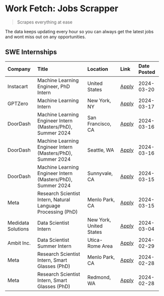 # Work Fetch: Jobs Scrapper
> Scrapes everything at ease

The data keeps updating every hour so you can always get the latest jobs and wont miss out on any opportunities.

## SWE Internships
<!--START_SECTION:workfetch-->
| Company            | Title                                                        | Location                | Link                                                                                                                                                                                                                                                                         | Date Posted   |
|:-------------------|:-------------------------------------------------------------|:------------------------|:-----------------------------------------------------------------------------------------------------------------------------------------------------------------------------------------------------------------------------------------------------------------------------|:--------------|
| Instacart          | Machine Learning Engineer, PhD Intern                        | United States           | [Apply](https://www.linkedin.com/jobs/view/machine-learning-engineer-phd-intern-at-instacart-3815634369?position=5&pageNum=0&refId=xwX%2Bp2rOumpSd%2F7zb8yUhw%3D%3D&trackingId=3Fk4g6BVcFNAjnu%2B6wROXA%3D%3D&trk=public_jobs_jserp-result_search-card)                      | 2024-03-20    |
| GPTZero            | Machine Learning Intern                                      | New York, NY            | [Apply](https://www.linkedin.com/jobs/view/machine-learning-intern-at-gptzero-3860723963?position=9&pageNum=0&refId=xwX%2Bp2rOumpSd%2F7zb8yUhw%3D%3D&trackingId=Jy48GBXOgXZNP4eVcvTzrw%3D%3D&trk=public_jobs_jserp-result_search-card)                                       | 2024-03-17    |
| DoorDash           | Machine Learning Engineer Intern (Masters/PhD), Summer 2024  | San Francisco, CA       | [Apply](https://www.linkedin.com/jobs/view/machine-learning-engineer-intern-masters-phd-summer-2024-at-doordash-3736457737?position=3&pageNum=0&refId=xwX%2Bp2rOumpSd%2F7zb8yUhw%3D%3D&trackingId=UvTSfcGul%2BiUT%2FQuetptFQ%3D%3D&trk=public_jobs_jserp-result_search-card) | 2024-03-16    |
| DoorDash           | Machine Learning Engineer Intern (Masters/PhD), Summer 2024  | Seattle, WA             | [Apply](https://www.linkedin.com/jobs/view/machine-learning-engineer-intern-masters-phd-summer-2024-at-doordash-3736455966?position=4&pageNum=0&refId=xwX%2Bp2rOumpSd%2F7zb8yUhw%3D%3D&trackingId=tA9wk4cV%2FsvVG1ya0FF1qQ%3D%3D&trk=public_jobs_jserp-result_search-card)   | 2024-03-16    |
| DoorDash           | Machine Learning Engineer Intern (Masters/PhD), Summer 2024  | Sunnyvale, CA           | [Apply](https://www.linkedin.com/jobs/view/machine-learning-engineer-intern-masters-phd-summer-2024-at-doordash-3736454973?position=2&pageNum=0&refId=xwX%2Bp2rOumpSd%2F7zb8yUhw%3D%3D&trackingId=80oSf3QQ9EghVS8IoN5LnA%3D%3D&trk=public_jobs_jserp-result_search-card)     | 2024-03-15    |
| Meta               | Research Scientist Intern, Natural Language Processing (PhD) | Menlo Park, CA          | [Apply](https://www.linkedin.com/jobs/view/research-scientist-intern-natural-language-processing-phd-at-meta-3858718375?position=12&pageNum=0&refId=xwX%2Bp2rOumpSd%2F7zb8yUhw%3D%3D&trackingId=Fi6Tgowv4wOg5SgvFCsFzg%3D%3D&trk=public_jobs_jserp-result_search-card)       | 2024-03-15    |
| Medidata Solutions | Data Scientist Intern                                        | New York, United States | [Apply](https://www.linkedin.com/jobs/view/data-scientist-intern-at-medidata-solutions-3810253704?position=10&pageNum=0&refId=xwX%2Bp2rOumpSd%2F7zb8yUhw%3D%3D&trackingId=Du5mCCP0RYClZBkRuCMZbA%3D%3D&trk=public_jobs_jserp-result_search-card)                             | 2024-03-04    |
| Ambit Inc.         | Data Scientist Summer Intern                                 | Utica-Rome Area         | [Apply](https://www.linkedin.com/jobs/view/data-scientist-summer-intern-at-ambit-inc-3843121918?position=11&pageNum=0&refId=xwX%2Bp2rOumpSd%2F7zb8yUhw%3D%3D&trackingId=e7TcnhKBYiBgBE71VBbrQw%3D%3D&trk=public_jobs_jserp-result_search-card)                               | 2024-02-29    |
| Meta               | Research Scientist Intern, Smart Glasses (PhD)               | Menlo Park, CA          | [Apply](https://www.linkedin.com/jobs/view/research-scientist-intern-smart-glasses-phd-at-meta-3811308332?position=13&pageNum=0&refId=xwX%2Bp2rOumpSd%2F7zb8yUhw%3D%3D&trackingId=xgVuZNZM62VgBM7d2ewSMw%3D%3D&trk=public_jobs_jserp-result_search-card)                     | 2024-02-28    |
| Meta               | Research Scientist Intern, Smart Glasses (PhD)               | Redmond, WA             | [Apply](https://www.linkedin.com/jobs/view/research-scientist-intern-smart-glasses-phd-at-meta-3811304794?position=14&pageNum=0&refId=xwX%2Bp2rOumpSd%2F7zb8yUhw%3D%3D&trackingId=IxQfby%2Fhbcl7BlnydmNG4w%3D%3D&trk=public_jobs_jserp-result_search-card)                   | 2024-02-28    |
<!--END_SECTION:workfetch-->
